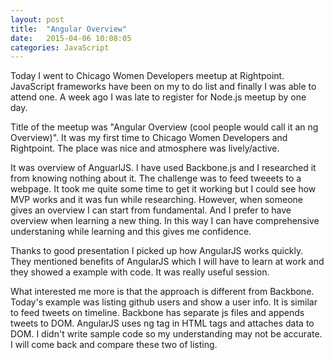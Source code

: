 ```yaml
---
layout: post
title:  "Angular Overview"
date:   2015-04-06 10:08:05
categories: JavaScript
---
```

Today I went to Chicago Women Developers meetup at Rightpoint. JavaScript frameworks have been on my to do list and finally I was able to attend one. A week ago I was late to register for Node.js meetup by one day.

Title of the meetup was "Angular Overview (cool people would call it an ng Overview)". It was my first time to Chicago Women Developers and Rightpoint. The place was nice and atmosphere was lively/active.

It was overview of AnguarlJS. I have used Backbone.js and I researched it from knowing nothing about it. The challenge was to feed tweeets to a webpage. It took me quite some time to get it working but I could see how MVP works and it was fun while researching. However, when someone gives an overview I can start from fundamental. And I prefer to have overview when learning a new thing. In this way I can have comprehensive understaning while learning and this gives me confidence.

Thanks to good presentation I picked up how AngularJS works quickly. They mentioned benefits of AngularJS which I will have to learn at work and they showed a example with code. It was really useful session. 

What interested me more is that the approach is different from Backbone. Today's example was listing github users and show a user info. It is similar to feed tweets on timeline. Backbone has separate js files and appends tweets to DOM. AngularJS uses ng tag in HTML tags and attaches data to DOM. I didn't write sample code so my understanding may not be accurate. I will come back and compare these two of listing. 

